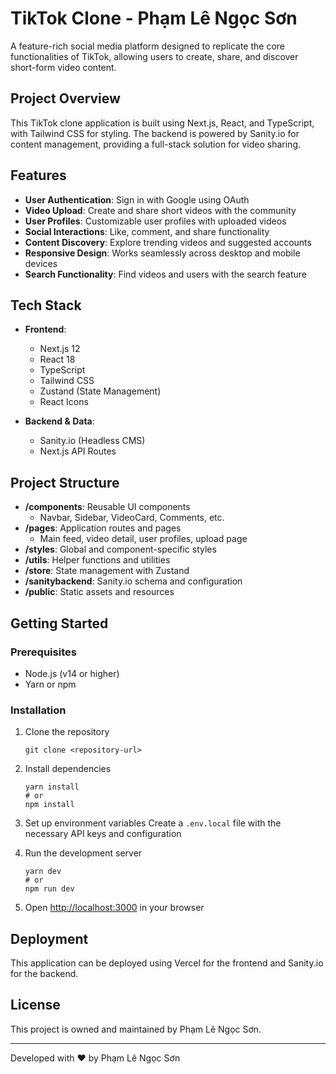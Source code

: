 # TikTok Clone - Phạm Lê Ngọc Sơn

A feature-rich social media platform designed to replicate the core functionalities of TikTok, allowing users to create, share, and discover short-form video content.

## Project Overview

This TikTok clone application is built using Next.js, React, and TypeScript, with Tailwind CSS for styling. The backend is powered by Sanity.io for content management, providing a full-stack solution for video sharing.

## Features

- **User Authentication**: Sign in with Google using OAuth
- **Video Upload**: Create and share short videos with the community
- **User Profiles**: Customizable user profiles with uploaded videos
- **Social Interactions**: Like, comment, and share functionality
- **Content Discovery**: Explore trending videos and suggested accounts
- **Responsive Design**: Works seamlessly across desktop and mobile devices
- **Search Functionality**: Find videos and users with the search feature

## Tech Stack

- **Frontend**:
  - Next.js 12
  - React 18
  - TypeScript
  - Tailwind CSS
  - Zustand (State Management)
  - React Icons

- **Backend & Data**:
  - Sanity.io (Headless CMS)
  - Next.js API Routes

## Project Structure

- **/components**: Reusable UI components
  - Navbar, Sidebar, VideoCard, Comments, etc.
- **/pages**: Application routes and pages
  - Main feed, video detail, user profiles, upload page
- **/styles**: Global and component-specific styles
- **/utils**: Helper functions and utilities
- **/store**: State management with Zustand
- **/sanitybackend**: Sanity.io schema and configuration
- **/public**: Static assets and resources

## Getting Started

### Prerequisites

- Node.js (v14 or higher)
- Yarn or npm

### Installation

1. Clone the repository
   ```
   git clone <repository-url>
   ```

2. Install dependencies
   ```
   yarn install
   # or
   npm install
   ```

3. Set up environment variables
   Create a `.env.local` file with the necessary API keys and configuration

4. Run the development server
   ```
   yarn dev
   # or
   npm run dev
   ```

5. Open [http://localhost:3000](http://localhost:3000) in your browser

## Deployment

This application can be deployed using Vercel for the frontend and Sanity.io for the backend.

## License

This project is owned and maintained by Phạm Lê Ngọc Sơn.

---

Developed with ❤️ by Phạm Lê Ngọc Sơn
